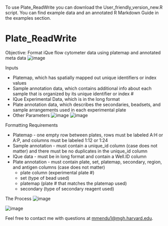To use Plate_ReadWrite you can download the User_friendly_version_new.R script. You can find example data and an annotated R Markdown Guide in the examples section. 

# Plate_ReadWrite
Objective: Format iQue flow cytometer data using platemap and annotated meta data
![image](https://user-images.githubusercontent.com/100164917/184569650-008c0662-001a-4d41-9895-7be0b5fe0555.png)

Inputs
- Platemap, which has spatially mapped out unique identifiers or index values
- Sample annotation data, which contains additional info about each sample that is organized by its unique identifier or index #
- IQue Experimental Data, which is in the long format
- Plate annotation data, which describes the secondaries, beadsets, and sample arrangements used in each experimental plate
- Other Parameters
![image](https://user-images.githubusercontent.com/100164917/184569590-55701cbe-e937-418c-ad5e-26e8e44d23b1.png)
![image](https://user-images.githubusercontent.com/100164917/184569598-ba3e164b-49a4-461c-8b34-75b34d796ebf.png)


Formatting Requirements
- Platemap - one empty row between plates, rows must be labeled A:H or A:P, and columns must be labeled 1:12 or 1:24
- Sample annotation - must contain a unique_id column (case does not matter) and there must be no duplicates in the unique_id column
- IQue data - must be in long format and contain a Well.ID column
- Plate annotation - must contain plate, set, platemap, secondary, region, and antigen columns (case does not matter)
  - plate column (experimental plate #)
  - set (type of bead used)
  - platemap (plate # that matches the platemap used)
  - secondary (type of secondary reagent used)

The Process
![image](https://user-images.githubusercontent.com/100164917/184567924-6222fe49-99b4-43d3-ad26-f5ab8fae613d.png)

![image](https://user-images.githubusercontent.com/100164917/182449859-7ecb52af-7c9c-40c2-b919-5c7b4f012931.png)

Feel free to contact me with questions at mmendu1@mgh.harvard.edu.

